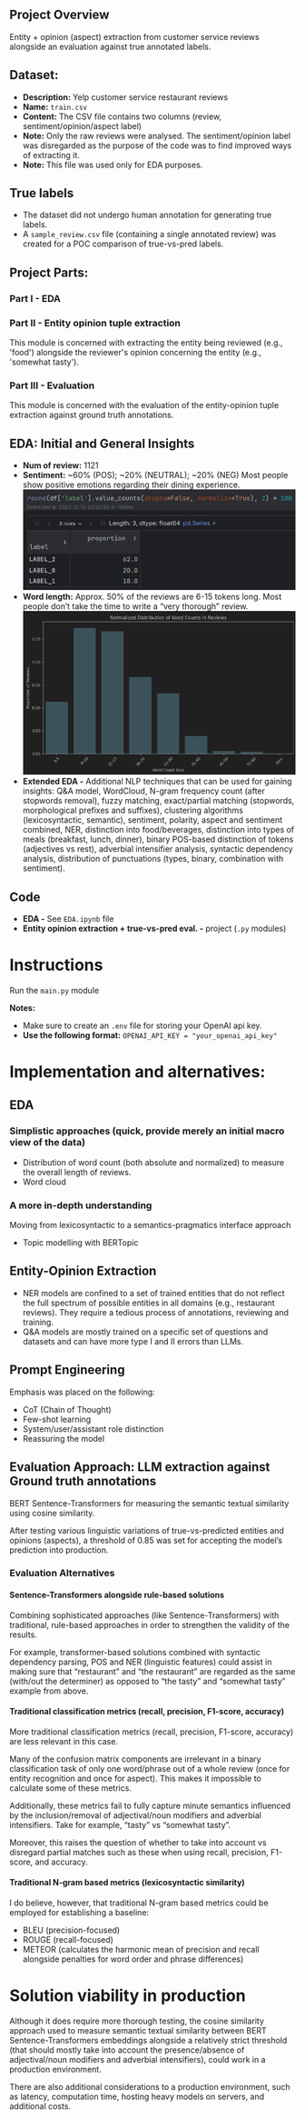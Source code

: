 ## Project Overview
Entity + opinion (aspect) extraction from customer service reviews alongside an evaluation against true annotated labels.


## Dataset:
- **Description:** Yelp customer service restaurant reviews
- **Name:** `train.csv`
- **Content:** The CSV file contains two columns (review, sentiment/opinion/aspect label)
- **Note:** Only the raw reviews were analysed. The sentiment/opinion label was disregarded as the purpose of the code was to find improved ways of extracting it.
- **Note:** This file was used only for EDA purposes.

## True labels
* The dataset did not undergo human annotation for generating true labels.
* A `sample_review.csv` file (containing a single annotated review) was created for a POC comparison of true-vs-pred labels.
 

## Project Parts:
### Part I - EDA
### Part II - Entity opinion tuple extraction
This module is concerned with extracting the entity being reviewed (e.g., 'food') alongside the reviewer's opinion concerning the entity (e.g., 'somewhat tasty').
### Part III - Evaluation
This module is concerned with the evaluation of the entity-opinion tuple extraction against ground truth annotations.


## EDA: Initial and General Insights
* **Num of review:** 1121
* **Sentiment:** ~60% (POS); ~20% (NEUTRAL); ~20% (NEG) 
Most people show positive emotions regarding their dining experience.
![sentiment_distribution](/images/sentiment_distribution.png)
* **Word length:** Approx. 50% of the reviews are 6-15 tokens long.
Most people don’t take the time to write a “very thorough” review.
![word_length](/images/word_length.png)
* **Extended EDA -** Additional NLP techniques that can be used for gaining insights:
Q&A model, WordCloud, N-gram frequency count (after stopwords removal), fuzzy matching, exact/partial matching (stopwords, morphological prefixes and suffixes), clustering algorithms (lexicosyntactic, semantic), sentiment, polarity, aspect and sentiment combined, NER, distinction into food/beverages, distinction into types of meals (breakfast, lunch, dinner), binary POS-based distinction of tokens (adjectives vs rest), adverbial intensifier analysis, syntactic dependency analysis, distribution of punctuations (types, binary, combination with sentiment).


## Code
* **EDA -** See `EDA.ipynb` file
* **Entity opinion extraction + true-vs-pred eval. -** project (`.py` modules)

# Instructions
Run the `main.py` module

**Notes:**
* Make sure to create an `.env` file for storing your OpenAI api key.
* **Use the following format:** `OPENAI_API_KEY = "your_openai_api_key"`


# Implementation and alternatives:
## EDA
### Simplistic approaches (quick, provide merely an initial macro view of the data)
* Distribution of word count (both absolute and normalized) to measure the overall length of reviews.
* Word cloud

### A more in-depth understanding
Moving from lexicosyntactic to a semantics-pragmatics interface approach
* Topic modelling with BERTopic

## Entity-Opinion Extraction
* NER models are confined to a set of trained entities that do not reflect the full spectrum of possible entities in all domains (e.g., restaurant reviews). They require a tedious process of annotations, reviewing and training.
* Q&A models are mostly trained on a specific set of questions and datasets and can have more type I and II errors than LLMs.

## Prompt Engineering
Emphasis was placed on the following:
* CoT (Chain of Thought)
* Few-shot learning
* System/user/assistant role distinction
* Reassuring the model

## Evaluation Approach: LLM extraction against Ground truth annotations
BERT Sentence-Transformers for measuring the semantic textual similarity using cosine similarity.

After testing various linguistic variations of true-vs-predicted entities and opinions (aspects), a threshold of 0.85 was set for accepting the model’s prediction into production.

### Evaluation Alternatives

#### Sentence-Transformers alongside rule-based solutions
Combining sophisticated approaches (like Sentence-Transformers) with traditional, rule-based approaches in order to strengthen the validity of the results.

For example, transformer-based solutions combined with syntactic dependency parsing, POS and NER (linguistic features) could assist in making sure that “restaurant” and “the restaurant” are regarded as the same (with/out the determiner) as opposed to “the tasty” and “somewhat tasty” example from above.

#### Traditional classification metrics (recall, precision, F1-score, accuracy)
More traditional classification metrics (recall, precision, F1-score, accuracy) are less relevant in this case.

Many of the confusion matrix components are irrelevant in a binary classification task of only one word/phrase out of a whole review (once for entity recognition and once for aspect). This makes it impossible to calculate some of these metrics.

Additionally, these metrics fail to fully capture minute semantics influenced by the inclusion/removal of adjectival/noun modifiers and adverbial intensifiers. Take for example, “tasty” vs “somewhat tasty”.

Moreover, this raises the question of whether to take into account vs disregard partial matches such as these when using recall, precision, F1-score, and accuracy.

#### Traditional N-gram based metrics (lexicosyntactic similarity)
I do believe, however, that traditional N-gram based metrics could be employed for establishing a baseline:
* BLEU (precision-focused)
* ROUGE (recall-focused)
* METEOR (calculates the harmonic mean of precision and recall alongside penalties for word order and phrase differences)

# Solution viability in production
Although it does require more thorough testing, the cosine similarity approach used to measure semantic textual similarity between BERT Sentence-Transformers embeddings alongside a relatively strict threshold (that should mostly take into account the presence/absence of adjectival/noun modifiers and adverbial intensifiers), could work in a production environment.

There are also additional considerations to a production environment, such as latency, computation time, hosting heavy models on servers, and additional costs.